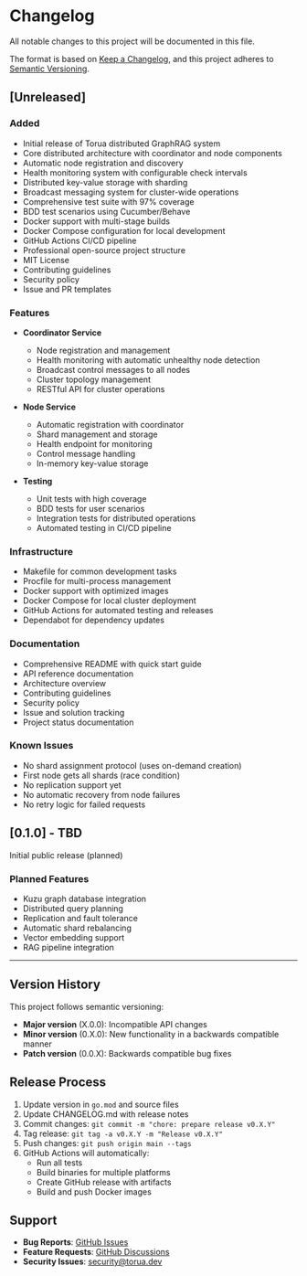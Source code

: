 # Changelog

All notable changes to this project will be documented in this file.

The format is based on [Keep a Changelog](https://keepachangelog.com/en/1.0.0/),
and this project adheres to [Semantic Versioning](https://semver.org/spec/v2.0.0.html).

## [Unreleased]

### Added
- Initial release of Torua distributed GraphRAG system
- Core distributed architecture with coordinator and node components
- Automatic node registration and discovery
- Health monitoring system with configurable check intervals
- Distributed key-value storage with sharding
- Broadcast messaging system for cluster-wide operations
- Comprehensive test suite with 97% coverage
- BDD test scenarios using Cucumber/Behave
- Docker support with multi-stage builds
- Docker Compose configuration for local development
- GitHub Actions CI/CD pipeline
- Professional open-source project structure
- MIT License
- Contributing guidelines
- Security policy
- Issue and PR templates

### Features
- **Coordinator Service**
  - Node registration and management
  - Health monitoring with automatic unhealthy node detection
  - Broadcast control messages to all nodes
  - Cluster topology management
  - RESTful API for cluster operations

- **Node Service**
  - Automatic registration with coordinator
  - Shard management and storage
  - Health endpoint for monitoring
  - Control message handling
  - In-memory key-value storage

- **Testing**
  - Unit tests with high coverage
  - BDD tests for user scenarios
  - Integration tests for distributed operations
  - Automated testing in CI/CD pipeline

### Infrastructure
- Makefile for common development tasks
- Procfile for multi-process management
- Docker support with optimized images
- Docker Compose for local cluster deployment
- GitHub Actions for automated testing and releases
- Dependabot for dependency updates

### Documentation
- Comprehensive README with quick start guide
- API reference documentation
- Architecture overview
- Contributing guidelines
- Security policy
- Issue and solution tracking
- Project status documentation

### Known Issues
- No shard assignment protocol (uses on-demand creation)
- First node gets all shards (race condition)
- No replication support yet
- No automatic recovery from node failures
- No retry logic for failed requests

## [0.1.0] - TBD

Initial public release (planned)

### Planned Features
- Kuzu graph database integration
- Distributed query planning
- Replication and fault tolerance
- Automatic shard rebalancing
- Vector embedding support
- RAG pipeline integration

---

## Version History

This project follows semantic versioning:
- **Major version** (X.0.0): Incompatible API changes
- **Minor version** (0.X.0): New functionality in a backwards compatible manner
- **Patch version** (0.0.X): Backwards compatible bug fixes

## Release Process

1. Update version in `go.mod` and source files
2. Update CHANGELOG.md with release notes
3. Commit changes: `git commit -m "chore: prepare release v0.X.Y"`
4. Tag release: `git tag -a v0.X.Y -m "Release v0.X.Y"`
5. Push changes: `git push origin main --tags`
6. GitHub Actions will automatically:
   - Run all tests
   - Build binaries for multiple platforms
   - Create GitHub release with artifacts
   - Build and push Docker images

## Support

- **Bug Reports**: [GitHub Issues](https://github.com/johnjansen/torua/issues)
- **Feature Requests**: [GitHub Discussions](https://github.com/johnjansen/torua/discussions)
- **Security Issues**: security@torua.dev
